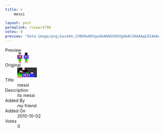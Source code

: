 ```yaml
---
title: >
    messi

layout: post
permalink: /view/4796
votes: 0
preview: "data:image/png;base64,iVBORw0KGgoAAAANSUhEUgAAACUAAAAgCAIAAAAaMSbnAAAABnRSTlMA/wD/AP5AXyvrAAABDUlEQVRIie2WWxKDIAxFLx13RNYka6JrCltq+oFVlFhTxc70cccPyCQcyBCME7nhIecu0FT6PJElfMWDWZgtjFel8EbSGciuJrngJaZh0BrZ1SaJCSEAkBjbwqDkkwIAxIgMy9N2qs7HERTgAQAJ4MZHVPLZnDHjEbkJhCsAQnxMh2SOFgDMUsaX4eL7hX9eofRR6iGl/dvflFZ/QsOI0/AZpTrPLRVvEUDeChv9yxUqfF0PLwI0JDMBYKZ6Nf39PEokZiYi5W06hZeRqn2LZ78sNin1Pm1tx2XZMp6VzzV9O8/N+pe00l54W/9iCP/2fP55n82b95/+0M/IEv5T+bw63akX3b6QJfzd57sDjRJnzUo7K8wAAAAASUVORK5CYII="
---
```

<dl class="side-by-side">
<dt>Preview</dt>
<dd>
    <img class="preview" src="data:image/png;base64,iVBORw0KGgoAAAANSUhEUgAAACUAAAAgCAIAAAAaMSbnAAAABnRSTlMA/wD/AP5AXyvrAAABDUlEQVRIie2WWxKDIAxFLx13RNYka6JrCltq+oFVlFhTxc70cccPyCQcyBCME7nhIecu0FT6PJElfMWDWZgtjFel8EbSGciuJrngJaZh0BrZ1SaJCSEAkBjbwqDkkwIAxIgMy9N2qs7HERTgAQAJ4MZHVPLZnDHjEbkJhCsAQnxMh2SOFgDMUsaX4eL7hX9eofRR6iGl/dvflFZ/QsOI0/AZpTrPLRVvEUDeChv9yxUqfF0PLwI0JDMBYKZ6Nf39PEokZiYi5W06hZeRqn2LZ78sNin1Pm1tx2XZMp6VzzV9O8/N+pe00l54W/9iCP/2fP55n82b95/+0M/IEv5T+bw63akX3b6QJfzd57sDjRJnzUo7K8wAAAAASUVORK5CYII=">
</dd>
<dt>Original</dt>
<dd>
    <img class="preview" src="data:image/png;base64,iVBORw0KGgoAAAANSUhEUgAAAEAAAAAgCAYAAACinX6EAAABB0lEQVR42u2WAQ6DIAxFe6feaXfyTtyJKYEBFeg22EihJt9o1Yb/LAVARNsSADRljWmKyz9boAAUgAJQAApAAWwMgDP4a4kCEP7qFgCoUVra3PuiAaRmXobRlq87IYgB4HR+4FSphGUApGacUcB7h/exJadAce4DxgpIgCy/CnDr/HwAlqhzIwQGcr05YAiHLxDXKPHhlMZu+Ym4AY/eeCmAUQBiQgUgCwA3IH7AsQEFw5dq8dazUvze5D7VJADXArI1gPMU4xajqNFanOSQBcCbykyGeAlAwSzNIb8COADJNzUoywMI9/KnQAeAv/eArEF9oSFNcEUAYvYB2wM4zv1pjxSAcABPTYNvyumlNVEAAAAASUVORK5CYII=">
</dd>
<dt>Title</dt>
<dd>messi</dd>
<dt>Description</dt>
<dd>its messi</dd>
<dt>Added By</dt>
<dd>my friend</dd>
<dt>Added On</dt>
<dd>2010-10-02</dd>
<dt>Votes</dt>
<dd>0</dd>
</dl>
